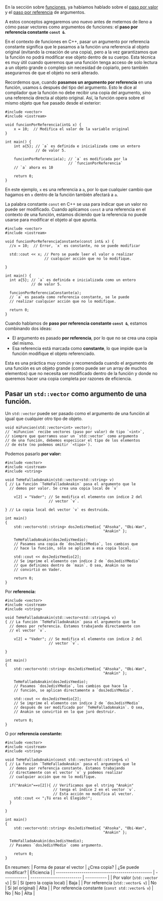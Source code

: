 En la sección sobre [funciones](../1.3_Funciones_basicas/), ya habíamos hablado sobre el [paso por valor](../1.3_Funciones_basicas/2.0_Intro_a_parámetros_de_funciones_y_argumentos.md) y el [paso por referencia](../1.3_Funciones_basicas/2.5_Paso_por_referencia.md) de argumentos.

A estos conceptos agregaremos uno nuevo antes de meternos de lleno a cómo pasar vectores como argumentos de funciones: el **paso por referencia constante `const &`**.

En el contexto de funciones en C++, pasar un argumento por referencia constante significa que le pasamos a la función una referencia al objeto original (evitando la creación de una copia), pero a la vez garantizamos que la función no podrá modificar ese objeto dentro de su cuerpo. Esta técnica es muy útil cuando queremos que una función tenga acceso de solo lectura a un objeto grande o complejo sin necesidad de copiarlo, pero también asegurarnos de que el objeto no será alterado.

Recordemos que, cuando **pasamos un argumento por referencia** en una función, usamos `&` después del tipo del argumento. Esto le dice al compilador que la función no debe recibir una copia del argumento, sino una referencia directa al objeto original. Así, la función opera sobre el mismo objeto que fue pasado desde el exterior:

```
#include <vector>
#include <iostream>

void funcionPorReferencia(int& x) {
    x = 10;  // Modifica el valor de la variable original
}

int main() {
    int a{5}; // `a` es definida e inicializada como un entero 
              // de valor 5.
    
    funcionPorReferencia(a); // `a` es modificada por la 
                             // `funcionPorReferencia`
    // `a` ahora es 10

    return 0;
}
```
En este ejemplo, `x` es una referencia a `a`, por lo que cualquier cambio que hagamos en `x` dentro de la función también afectará a `a`.

La palabra constante `const` en C++ se usa para indicar que un valor no puede ser modificado. Cuando aplicamos `const` a una referencia en el contexto de una función, estamos diciendo que la referencia no puede usarse para modificar el objeto al que apunta.

```
#include <vector>
#include <iostream>

void funcionPorReferenciaConstante(const int& x) {
  //x = 10;  // Error, `x` es constante, no se puede modificar

  std::cout << x; // Pero se puede leer el valor o realizar 
                  // cualquier acción que no lo modifique.

}

int main() {
  int a{5}; // `a` es definida e inicializada como un entero 
            // de valor 5.
    
  funcionPorReferenciaConstante(a); 
  // `a` es pasada como referencia constante, se le puede 
  // realizar cualquier acción que no lo modifique.

  return 0;
}
```

Cuando hablamos de **paso por referencia constante `const &`**, estamos combinando dos ideas:
* El argumento es pasado **por referencia**, por lo que no se crea una copia del mismo.
* Esa referencia está marcada como **constante**, lo que impide que la función modifique el objeto referenciado.

Esta es una práctica muy común y recomendada cuando el argumento de una función es un objeto grande (como puede ser un array de muchos elementos) que no necesita ser modificado dentro de la función y donde no queremos hacer una copia completa por razones de eficiencia.

## Pasar un `std::vector` como argumento de una función.

Un `std::vector` puede ser pasado como el argumento de una función al igual que cualquier otro tipo de objeto. 
```
void miFuncion(std::vector<int> vector);
// `miFuncion` recibe vectores (paso por valor) de tipo `<int>`,
// siempre que querramos usar un `std::vector` como argumento
// de una función, debemos especiicar el tipo de los elementos
// de éste (no podemos omitir `<tipo>`).
```

Podemos pasarlo **por valor:**
```
#include <vector>
#include <iostream>
#include <string>

void TeHeFalladoAnakin(std::vector<std::string> v)
{ // La función `TeHeFalladoAnakin` pasa el argumento que le 
  // demos por valor. Se crea una copia local de `v`

    v[2] = "Vader"; // Se modifica el elemento con índice 2 del
                    // vector `v`.

} // La copia local del vector `v` es destruida.

int main()
{
	std::vector<std::string> dosJedisYmedio{ "Ahsoka", "Obi-Wan", 
                                             "Anakin" }; 

    TeHeFalladoAnakin(dosJedisYmedio);
    // Pasamos una copia de `dosJedisYMedio`, los cambios que 
    // hace la función, sólo se aplican a esa copia local.

    std::cout << dosJedisYmedio[2]; 
    // Se imprime el elemento con índice 2 de `dosJedisYMedio`
    // que definimos dentro de `main`. O sea, Anakin no se
    // convirtió en Vader.
                                                                          
	return 0;
}
```

Por **referencia:**
```
#include <vector>
#include <iostream>
#include <string>

void TeHeFalladoAnakin(std::vector<std::string>& v)
{ // La función `TeHeFalladoAnakin` pasa el argumento que le 
  // demos por referencia. Estamos trabajando directamente con
  // el vector `v`.

    v[2] = "Vader"; // Se modifica el elemento con índice 2 del
                    // vector `v`.

}

int main()
{
	std::vector<std::string> dosJedisYmedio{ "Ahsoka", "Obi-Wan", 
                                             "Anakin" }; 

    TeHeFalladoAnakin(dosJedisYmedio);
    // Pasamos `dosJedisYMedio`, los cambios que hace la 
    // función, se aplican directamente a `dosJedisYMedio`.

    std::cout << dosJedisYmedio[2]; 
    // Se imprime el elemento con índice 2 de `dosJedisYMedio`
    // después de ser modificado por `TeHeFalladoAnakin`. O sea,
    // Anakin se convirtió en lo que juró destruir.
                                                                          
	return 0;
}
```

O por **referencia constante:**
```
#include <vector>
#include <iostream>
#include <string>

void TeHeFalladoAnakin(const std::vector<std::string>& v)
{ // La función `TeHeFalladoAnakin` pasa el argumento que le 
  // demos por referencia constante. Estamos trabajando 
  // directamente con el vector `v` y podemos realizar 
  // cualquier acción que no lo modifique.
    
  if("Anakin"==v[2]){ // Verificamos que el string "Anakin"
                      // tenga el índice 2 en el vector `v`.
                      // Esta acción no modifica al vector.
    std::cout << "¡Tú eras el Elegido!";
  }

}

int main()
{
	std::vector<std::string> dosJedisYmedio{ "Ahsoka", "Obi-Wan", 
                                             "Anakin" }; 

  TeHeFalladoAnakin(dosJedisYmedio);
  // Pasamos `dosJedisYMedio` como argumento.
                                                                          
	return 0;
}
```

En resumen:
| Forma de pasar el vector                          | ¿Crea copia? | ¿Se puede modificar?       | Eficiencia  |
| ------------------------------------------------- | ------------ | -------------------------- | ----------- |
| Por valor (`std::vector v`)                       |        Sí    | Sí (pero la copia local)   | Baja        |
| Por referencia (`std::vector& v`)                 |        No    | Sí (el original)           | Alta        |
| Por referencia constante (`const std::vector& v`) |         No   |  No                        | Alta        |

